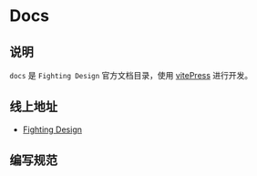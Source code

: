 # Docs

## 说明

`docs` 是 `Fighting Design` 官方文档目录，使用 [vitePress](https://github.com/vuejs/vitepress) 进行开发。

## 线上地址

- [Fighting Design](https://fighting.tianyuhao.cn)

## 编写规范
